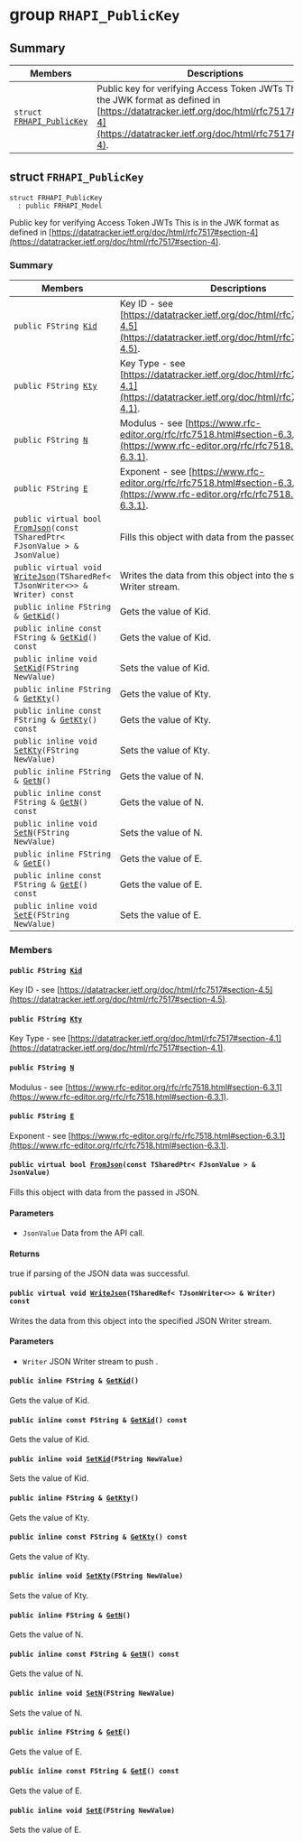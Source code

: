 # group `RHAPI_PublicKey` <a id="group__RHAPI__PublicKey"></a>

## Summary

 Members                        | Descriptions                                
--------------------------------|---------------------------------------------
`struct `[`FRHAPI_PublicKey`](#structFRHAPI__PublicKey) | Public key for verifying Access Token JWTs This is in the JWK format as defined in [https://datatracker.ietf.org/doc/html/rfc7517#section-4](https://datatracker.ietf.org/doc/html/rfc7517#section-4).

## struct `FRHAPI_PublicKey` <a id="structFRHAPI__PublicKey"></a>

```
struct FRHAPI_PublicKey
  : public FRHAPI_Model
```

Public key for verifying Access Token JWTs This is in the JWK format as defined in [https://datatracker.ietf.org/doc/html/rfc7517#section-4](https://datatracker.ietf.org/doc/html/rfc7517#section-4).

### Summary

 Members                        | Descriptions                                
--------------------------------|---------------------------------------------
`public FString `[`Kid`](#structFRHAPI__PublicKey_1a985410114ab7cd588e0d558f7fbfbf9a) | Key ID - see [https://datatracker.ietf.org/doc/html/rfc7517#section-4.5](https://datatracker.ietf.org/doc/html/rfc7517#section-4.5).
`public FString `[`Kty`](#structFRHAPI__PublicKey_1a5e3b2f22a39f6191ffeef87b61815224) | Key Type - see [https://datatracker.ietf.org/doc/html/rfc7517#section-4.1](https://datatracker.ietf.org/doc/html/rfc7517#section-4.1).
`public FString `[`N`](#structFRHAPI__PublicKey_1a1544c7fa9e970f9cdea72dca9f7278af) | Modulus - see [https://www.rfc-editor.org/rfc/rfc7518.html#section-6.3.1](https://www.rfc-editor.org/rfc/rfc7518.html#section-6.3.1).
`public FString `[`E`](#structFRHAPI__PublicKey_1ab0b9192d5c959bfef2be40a31dd112d3) | Exponent - see [https://www.rfc-editor.org/rfc/rfc7518.html#section-6.3.1](https://www.rfc-editor.org/rfc/rfc7518.html#section-6.3.1).
`public virtual bool `[`FromJson`](#structFRHAPI__PublicKey_1a7d39c5fc6b26257bf14265b4299d28ef)`(const TSharedPtr< FJsonValue > & JsonValue)` | Fills this object with data from the passed in JSON.
`public virtual void `[`WriteJson`](#structFRHAPI__PublicKey_1af2b3c8f6bd481c19e8d850e009b6cc17)`(TSharedRef< TJsonWriter<>> & Writer) const` | Writes the data from this object into the specified JSON Writer stream.
`public inline FString & `[`GetKid`](#structFRHAPI__PublicKey_1a60335aab0338252e58f6c5685ef338f0)`()` | Gets the value of Kid.
`public inline const FString & `[`GetKid`](#structFRHAPI__PublicKey_1a6c78913f542bed2ac985f8a4c42860f7)`() const` | Gets the value of Kid.
`public inline void `[`SetKid`](#structFRHAPI__PublicKey_1a60aaf4fd046da89bb52c83e7405a0956)`(FString NewValue)` | Sets the value of Kid.
`public inline FString & `[`GetKty`](#structFRHAPI__PublicKey_1a79925594fdedf7e4ef6a7ecace06535c)`()` | Gets the value of Kty.
`public inline const FString & `[`GetKty`](#structFRHAPI__PublicKey_1aa5681183d52a03df416cf243d208ea25)`() const` | Gets the value of Kty.
`public inline void `[`SetKty`](#structFRHAPI__PublicKey_1a25aa7d4686080296ab293b1b5bfa6e92)`(FString NewValue)` | Sets the value of Kty.
`public inline FString & `[`GetN`](#structFRHAPI__PublicKey_1a99ec123987afff8a97cb4299b0e7b1ae)`()` | Gets the value of N.
`public inline const FString & `[`GetN`](#structFRHAPI__PublicKey_1a5ed9ccc83530f2d2ceb797742ee42477)`() const` | Gets the value of N.
`public inline void `[`SetN`](#structFRHAPI__PublicKey_1a75ba94b0b78a76524031305103605d70)`(FString NewValue)` | Sets the value of N.
`public inline FString & `[`GetE`](#structFRHAPI__PublicKey_1ad23e8627ed6d0f3acf51ae00f3a291b9)`()` | Gets the value of E.
`public inline const FString & `[`GetE`](#structFRHAPI__PublicKey_1ad6e984160eb9de3a3fe4cda34b837827)`() const` | Gets the value of E.
`public inline void `[`SetE`](#structFRHAPI__PublicKey_1aff75e812a3346e9fc253048d7c40a42a)`(FString NewValue)` | Sets the value of E.

### Members

#### `public FString `[`Kid`](#structFRHAPI__PublicKey_1a985410114ab7cd588e0d558f7fbfbf9a) <a id="structFRHAPI__PublicKey_1a985410114ab7cd588e0d558f7fbfbf9a"></a>

Key ID - see [https://datatracker.ietf.org/doc/html/rfc7517#section-4.5](https://datatracker.ietf.org/doc/html/rfc7517#section-4.5).

#### `public FString `[`Kty`](#structFRHAPI__PublicKey_1a5e3b2f22a39f6191ffeef87b61815224) <a id="structFRHAPI__PublicKey_1a5e3b2f22a39f6191ffeef87b61815224"></a>

Key Type - see [https://datatracker.ietf.org/doc/html/rfc7517#section-4.1](https://datatracker.ietf.org/doc/html/rfc7517#section-4.1).

#### `public FString `[`N`](#structFRHAPI__PublicKey_1a1544c7fa9e970f9cdea72dca9f7278af) <a id="structFRHAPI__PublicKey_1a1544c7fa9e970f9cdea72dca9f7278af"></a>

Modulus - see [https://www.rfc-editor.org/rfc/rfc7518.html#section-6.3.1](https://www.rfc-editor.org/rfc/rfc7518.html#section-6.3.1).

#### `public FString `[`E`](#structFRHAPI__PublicKey_1ab0b9192d5c959bfef2be40a31dd112d3) <a id="structFRHAPI__PublicKey_1ab0b9192d5c959bfef2be40a31dd112d3"></a>

Exponent - see [https://www.rfc-editor.org/rfc/rfc7518.html#section-6.3.1](https://www.rfc-editor.org/rfc/rfc7518.html#section-6.3.1).

#### `public virtual bool `[`FromJson`](#structFRHAPI__PublicKey_1a7d39c5fc6b26257bf14265b4299d28ef)`(const TSharedPtr< FJsonValue > & JsonValue)` <a id="structFRHAPI__PublicKey_1a7d39c5fc6b26257bf14265b4299d28ef"></a>

Fills this object with data from the passed in JSON.

#### Parameters
* `JsonValue` Data from the API call.

#### Returns
true if parsing of the JSON data was successful.

#### `public virtual void `[`WriteJson`](#structFRHAPI__PublicKey_1af2b3c8f6bd481c19e8d850e009b6cc17)`(TSharedRef< TJsonWriter<>> & Writer) const` <a id="structFRHAPI__PublicKey_1af2b3c8f6bd481c19e8d850e009b6cc17"></a>

Writes the data from this object into the specified JSON Writer stream.

#### Parameters
* `Writer` JSON Writer stream to push .

#### `public inline FString & `[`GetKid`](#structFRHAPI__PublicKey_1a60335aab0338252e58f6c5685ef338f0)`()` <a id="structFRHAPI__PublicKey_1a60335aab0338252e58f6c5685ef338f0"></a>

Gets the value of Kid.

#### `public inline const FString & `[`GetKid`](#structFRHAPI__PublicKey_1a6c78913f542bed2ac985f8a4c42860f7)`() const` <a id="structFRHAPI__PublicKey_1a6c78913f542bed2ac985f8a4c42860f7"></a>

Gets the value of Kid.

#### `public inline void `[`SetKid`](#structFRHAPI__PublicKey_1a60aaf4fd046da89bb52c83e7405a0956)`(FString NewValue)` <a id="structFRHAPI__PublicKey_1a60aaf4fd046da89bb52c83e7405a0956"></a>

Sets the value of Kid.

#### `public inline FString & `[`GetKty`](#structFRHAPI__PublicKey_1a79925594fdedf7e4ef6a7ecace06535c)`()` <a id="structFRHAPI__PublicKey_1a79925594fdedf7e4ef6a7ecace06535c"></a>

Gets the value of Kty.

#### `public inline const FString & `[`GetKty`](#structFRHAPI__PublicKey_1aa5681183d52a03df416cf243d208ea25)`() const` <a id="structFRHAPI__PublicKey_1aa5681183d52a03df416cf243d208ea25"></a>

Gets the value of Kty.

#### `public inline void `[`SetKty`](#structFRHAPI__PublicKey_1a25aa7d4686080296ab293b1b5bfa6e92)`(FString NewValue)` <a id="structFRHAPI__PublicKey_1a25aa7d4686080296ab293b1b5bfa6e92"></a>

Sets the value of Kty.

#### `public inline FString & `[`GetN`](#structFRHAPI__PublicKey_1a99ec123987afff8a97cb4299b0e7b1ae)`()` <a id="structFRHAPI__PublicKey_1a99ec123987afff8a97cb4299b0e7b1ae"></a>

Gets the value of N.

#### `public inline const FString & `[`GetN`](#structFRHAPI__PublicKey_1a5ed9ccc83530f2d2ceb797742ee42477)`() const` <a id="structFRHAPI__PublicKey_1a5ed9ccc83530f2d2ceb797742ee42477"></a>

Gets the value of N.

#### `public inline void `[`SetN`](#structFRHAPI__PublicKey_1a75ba94b0b78a76524031305103605d70)`(FString NewValue)` <a id="structFRHAPI__PublicKey_1a75ba94b0b78a76524031305103605d70"></a>

Sets the value of N.

#### `public inline FString & `[`GetE`](#structFRHAPI__PublicKey_1ad23e8627ed6d0f3acf51ae00f3a291b9)`()` <a id="structFRHAPI__PublicKey_1ad23e8627ed6d0f3acf51ae00f3a291b9"></a>

Gets the value of E.

#### `public inline const FString & `[`GetE`](#structFRHAPI__PublicKey_1ad6e984160eb9de3a3fe4cda34b837827)`() const` <a id="structFRHAPI__PublicKey_1ad6e984160eb9de3a3fe4cda34b837827"></a>

Gets the value of E.

#### `public inline void `[`SetE`](#structFRHAPI__PublicKey_1aff75e812a3346e9fc253048d7c40a42a)`(FString NewValue)` <a id="structFRHAPI__PublicKey_1aff75e812a3346e9fc253048d7c40a42a"></a>

Sets the value of E.

